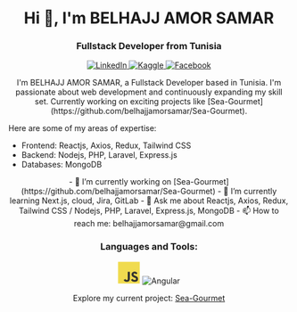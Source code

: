 <!-- En-tête avec votre nom et titre -->
<h1 align="center">Hi 👋, I'm BELHAJJ AMOR SAMAR</h1>
<h3 align="center">Fullstack Developer from Tunisia</h3>

<!-- Badges ou icônes de réseaux sociaux -->
<p align="center">
  <a href="https://linkedin.com/in/https://www.linkedin.com/in/samar-belhajj-amor/" target="_blank">
    <img src="https://raw.githubusercontent.com/rahuldkjain/github-profile-readme-generator/master/src/images/icons/Social/linked-in-alt.svg" alt="LinkedIn" width="30" height="30" />
  </a>
  <a href="https://kaggle.com/https://www.kaggle.com/belhajjamorsamar" target="_blank">
    <img src="https://raw.githubusercontent.com/rahuldkjain/github-profile-readme-generator/master/src/images/icons/Social/kaggle.svg" alt="Kaggle" width="30" height="30" />
  </a>
  <a href="https://fb.com/https://www.facebook.com/profile.php?id=100081082424764" target="_blank">
    <img src="https://raw.githubusercontent.com/rahuldkjain/github-profile-readme-generator/master/src/images/icons/Social/facebook.svg" alt="Facebook" width="30" height="30" />
  </a>
</p>

<!-- Présentation personnelle et informations -->
<p align="center">
  I'm BELHAJJ AMOR SAMAR, a Fullstack Developer based in Tunisia. I'm passionate about web development and continuously expanding my skill set. Currently working on exciting projects like [Sea-Gourmet](https://github.com/belhajjamorsamar/Sea-Gourmet).

  Here are some of my areas of expertise:
  - Frontend: Reactjs, Axios, Redux, Tailwind CSS
  - Backend: Nodejs, PHP, Laravel, Express.js
  - Databases: MongoDB
</p>

<!-- Projet actuel et domaines d'apprentissage -->
<p align="center">
  - 🔭 I’m currently working on [Sea-Gourmet](https://github.com/belhajjamorsamar/Sea-Gourmet)
  - 🌱 I’m currently learning Next.js, cloud, Jira, GitLab
  - 💬 Ask me about Reactjs, Axios, Redux, Tailwind CSS / Nodejs, PHP, Laravel, Express.js, MongoDB
  - 📫 How to reach me: belhajjamorsamar@gmail.com
</p>

<!-- Mettez en valeur vos compétences et outils -->
<h3 align="center">Languages and Tools:</h3>
<p align="center">
  <!-- Insérez ici des icônes ou des logos représentant vos compétences et outils -->
  <img src="https://raw.githubusercontent.com/devicons/devicon/master/icons/javascript/javascript-original.svg" alt="JavaScript" width="40" height="40"/>
  <img src="https://angular.io/assets/images/logos/angular/angular.svg" alt="Angular" width="40" height="40"/>
  <!-- Ajoutez davantage d'icônes ici -->
</p>

<!-- Lien vers votre projet actuel -->
<p align="center">
  Explore my current project:
  <a href="https://github.com/belhajjamorsamar/Sea-Gourmet">Sea-Gourmet</a>
</p>
